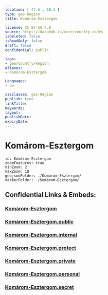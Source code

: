 ```yaml
---
location: [ 47.6 , 18.1 ] 
type: geo-Region
title: Komárom-Esztergom

license: CC BY-SA 4.0
source: https://datahub.io/core/country-codes
isDeleted: false
isReadOnly: false
draft: false
confidential: public

tags:
- geo/Country/Region
aliases:
- Komárom-Esztergom

Languages:
- de

cssclasses: geo-Region
publish: true
linkTitle: 
keywords: 
layout: 
publishDate: 
expiryDate: 
---
```


# Komárom-Esztergom

```leaflet
id: Komárom-Esztergom
zoomFeatures: true 
minZoom: 2 
maxZoom: 18
geojsonFolder: ./Komárom-Esztergom/
markerFolder: ./Komárom-Esztergom/
```


## Confidential Links & Embeds: 

### [Komárom-Esztergom](/_Standards/Earth/Continent/Europe/Europe~East/Hungary/Counties~Hungary/Komárom-Esztergom.md) 

### [Komárom-Esztergom.public](/_public/Earth/Continent/Europe/Europe~East/Hungary/Counties~Hungary/Komárom-Esztergom.public.md) 

### [Komárom-Esztergom.internal](/_internal/Earth/Continent/Europe/Europe~East/Hungary/Counties~Hungary/Komárom-Esztergom.internal.md) 

### [Komárom-Esztergom.protect](/_protect/Earth/Continent/Europe/Europe~East/Hungary/Counties~Hungary/Komárom-Esztergom.protect.md) 

### [Komárom-Esztergom.private](/_private/Earth/Continent/Europe/Europe~East/Hungary/Counties~Hungary/Komárom-Esztergom.private.md) 

### [Komárom-Esztergom.personal](/_personal/Earth/Continent/Europe/Europe~East/Hungary/Counties~Hungary/Komárom-Esztergom.personal.md) 

### [Komárom-Esztergom.secret](/_secret/Earth/Continent/Europe/Europe~East/Hungary/Counties~Hungary/Komárom-Esztergom.secret.md)

